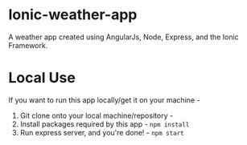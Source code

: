 # Ionic-weather-app
A weather app created using AngularJs, Node, Express, and the Ionic Framework.

# Local Use
If you want to run this app locally/get it on your machine -
  1. Git clone onto your local machine/repository -
  2. Install packages required by this app - 
    ```
    npm install
    ```
  3. Run express server, and you're done! - 
    ```
    npm start 
    ```
    

